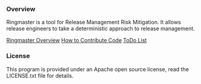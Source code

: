 ### Overview
Ringmaster is a tool for Release Management Risk Mitigation. It allows release engineers to take a deterministic approach to release management.

[Ringmaster Overview](https://github.com/fusion94/DamageStudios/blob/master/docs/Overview.md)
[How to Contribute Code](https://github.com/fusion94/DamageStudios/blob/master/docs/Contributing_Code.md)
[ToDo List](https://github.com/fusion94/DamageStudios/blob/master/docs/ToDo.md)

### License
This program is provided under an Apache open source license, read the LICENSE.txt file for details.